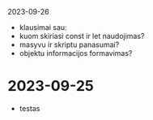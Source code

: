 2023-09-26
- klausimai sau:
- kuom skiriasi const ir let naudojimas?
- masyvu ir skriptu panasumai?
- objektu informacijos formavimas?

# 2023-09-25
- testas
